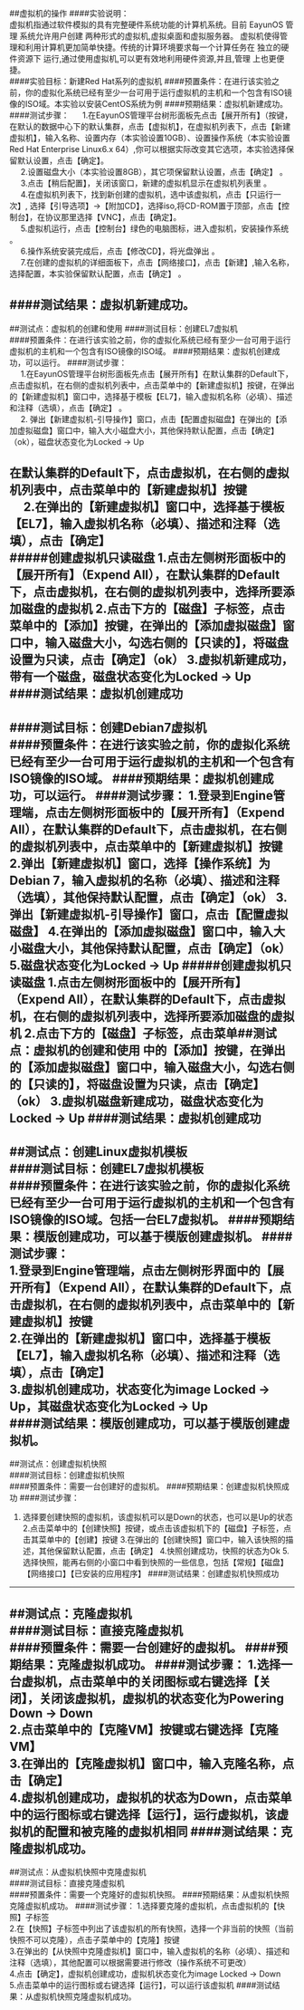 ##虚拟机的操作
####实验说明：    
虚拟机指通过软件模拟的具有完整硬件系统功能的计算机系统。目前 EayunOS 管理 系统允许用户创建
两种形式的虚拟机,虚拟桌面和虚拟服务器。
虚拟机使得管理和利用计算机更加简单快捷。传统的计算环境要求每一个计算任务在 独立的硬件资源下
运行,通过使用虚拟机,可以更有效地利用硬件资源,并且,管理 上也更便捷。    
####实验目标：新建Red Hat系列的虚拟机 
####预置条件：在进行该实验之前，你的虚拟化系统已经有至少一台可用于运行虚拟机的主机和一个包含有ISO镜像的ISO域。本实验以安装CentOS系统为例
####预期结果：虚拟机新建成功。
####测试步骤：
  &nbsp;   &nbsp;  &nbsp;1.在EayunOS管理平台树形面板先点击【展开所有】（按键，在默认的数据中心下的默认集群，点击【虚拟机】，在虚拟机列表下，点击【新建虚拟机】，输入名称、设置内存（本实验设置10GB）、设置操作系统（本实验设置Red Hat Enterprise Linux6.x 64）,你可以根据实际改变其它选项，本实验选择保留默认设置，点击【确定】。    
  &nbsp;   &nbsp;  &nbsp;2.设置磁盘大小（本实验设置8GB），其它项保留默认设置，点击【确定】  。    
  &nbsp;   &nbsp;  &nbsp;3.点击【稍后配置】，关闭该窗口，新建的虚拟机显示在虚拟机列表里 。    
  &nbsp;   &nbsp;  &nbsp;4.在虚拟机列表下，找到新创建的虚拟机，选中该虚拟机，点击【只运行一次】, 选择【引导选项】->【附加CD】，选择iso,将CD-ROM置于顶部，点击【控制台】，在协议那里选择【VNC】，点击【确定】。     
  &nbsp;   &nbsp;  &nbsp;5.虚拟机运行，点击【控制台】绿色的电脑图标，进入虚拟机，安装操作系统 。         
&nbsp;   &nbsp;  &nbsp;6.操作系统安装完成后，点击【修改CD】，将光盘弹出 。    
 &nbsp;   &nbsp;  &nbsp;7.在创建的虚拟机的详细面板下，点击【网络接口】，点击【新建】,输入名称，选择配置，本实验保留默认配置，点击【确定】 。


####测试结果：虚拟机新建成功。    
---
##测试点：虚拟机的创建和使用 
####测试目标：创建EL7虚拟机    
####预置条件：在进行该实验之前，你的虚拟化系统已经有至少一台可用于运行虚拟机的主机和一个包含有ISO镜像的ISO域。
####预期结果：虚拟机创建成功，可以运行。
####测试步骤：    
  &nbsp;   &nbsp;  &nbsp;1.在EayunOS管理平台树形面板先点击【展开所有】在默认集群的Default下，点击虚拟机，在右侧的虚拟机列表中，点击菜单中的【新建虚拟机】按键，在弹出的【新建虚拟机】窗口中，选择基于模板【EL7】，输入虚拟机名称（必填）、描述和注释（选填），点击【确定】 。   
  &nbsp;   &nbsp;  &nbsp;2. 弹出【新建虚拟机-引导操作】窗口，点击【配置虚拟磁盘】在弹出的【添加虚拟磁盘】窗口中，输入大小磁盘大小，其他保持默认配置，点击【确定】（ok），磁盘状态变化为Locked -> Up  
#### 
在默认集群的Default下，点击虚拟机，在右侧的虚拟机列表中，点击菜单中的【新建虚拟机】按键    
&nbsp;   &nbsp;  &nbsp;2.在弹出的【新建虚拟机】窗口中，选择基于模板【EL7】，输入虚拟机名称（必填）、描述和注释（选填），点击【确定】   
#####创建虚拟机只读磁盘 
    1.点击左侧树形面板中的【展开所有】（Expend All），在默认集群的Default下，点击虚拟机，在右侧的虚拟机列表中，选择所要添加磁盘的虚拟机
    2.点击下方的【磁盘】子标签，点击菜单中的【添加】按键，在弹出的【添加虚拟磁盘】窗口中，输入磁盘大小，勾选右侧的【只读的】，将磁盘设置为只读，点击【确定】（ok）
    3.虚拟机新建成功，带有一个磁盘，磁盘状态变化为Locked -> Up     
####测试结果：虚拟机创建成功
----
####测试目标：创建Debian7虚拟机     
####预置条件：在进行该实验之前，你的虚拟化系统已经有至少一台可用于运行虚拟机的主机和一个包含有ISO镜像的ISO域。
####预期结果：虚拟机创建成功，可以运行。
####测试步骤：
     1.登录到Engine管理端，点击左侧树形面板中的【展开所有】（Expend All），在默认集群的Default下，点击虚拟机，在右侧的虚拟机列表中，点击菜单中的【新建虚拟机】按键
     2.弹出【新建虚拟机】窗口，选择【操作系统】为Debian 7，输入虚拟机的名称（必填）、描述和注释（选填），其他保持默认配置，点击【确定】（ok）
     3.弹出【新建虚拟机-引导操作】窗口，点击【配置虚拟磁盘】
     4.在弹出的【添加虚拟磁盘】窗口中，输入大小磁盘大小，其他保持默认配置，点击【确定】（ok）
     5.磁盘状态变化为Locked -> Up 
#####创建虚拟机只读磁盘 
     1.点击左侧树形面板中的【展开所有】（Expend All），在默认集群的Default下，点击虚拟机，在右侧的虚拟机列表中，选择所要添加磁盘的虚拟机
    2.点击下方的【磁盘】子标签，点击菜单##测试点：虚拟机的创建和使用 中的【添加】按键，在弹出的【添加虚拟磁盘】窗口中，输入磁盘大小，勾选右侧的【只读的】，将磁盘设置为只读，点击【确定】（ok）
    3.虚拟机磁盘新建成功，磁盘状态变化为Locked -> Up 
####测试结果：虚拟机创建成功
-----
##测试点：创建Linux虚拟机模板  
####测试目标：创建EL7虚拟机模板     
####预置条件：在进行该实验之前，你的虚拟化系统已经有至少一台可用于运行虚拟机的主机和一个包含有ISO镜像的ISO域。包括一台EL7虚拟机。
####预期结果：模版创建成功，可以基于模版创建虚拟机。
####测试步骤：    
 1.登录到Engine管理端，点击左侧树形界面中的【展开所有】（Expend All），在默认集群的Default下，点击虚拟机，在右侧的虚拟机列表中，点击菜单中的【新建虚拟机】按键    
 2.在弹出的【新建虚拟机】窗口中，选择基于模板【EL7】，输入虚拟机名称（必填）、描述和注释（选填），点击【确定】    
 3.虚拟机创建成功，状态变化为image Locked -> Up，其磁盘状态变化为Locked -> Up      
####测试结果：模版创建成功，可以基于模版创建虚拟机。
----
##测试点：创建虚拟机快照  
####测试目标：创建虚拟机快照    
####预置条件：需要一台创建好的虚拟机。
####预期结果：创建虚拟机快照成功
####测试步骤：
1. 选择要创建快照的虚拟机，该虚拟机可以是Down的状态，也可以是Up的状态
2.点击菜单中的【创建快照】按键，或点击该虚拟机下的【磁盘】子标签，点击其菜单中的【创建】按键
3.在弹出的【创建快照】窗口中，输入该快照的描述，其他保留默认配置，点击【确定】
4.快照创建成功，快照的状态为Ok
5.选择快照，能再右侧的小窗口中看到快照的一些信息，包括【常规】【磁盘】【网络接口】【已安装的应用程序】 
####测试结果：创建虚拟机快照成功
-----
##测试点：克隆虚拟机  
####测试目标：直接克隆虚拟机    
####预置条件：需要一台创建好的虚拟机。
####预期结果：克隆虚拟机成功。
####测试步骤：
1.选择一台虚拟机，点击菜单中的关闭图标或右键选择【关闭】，关闭该虚拟机，虚拟机的状态变化为Powering Down -> Down           
2.点击菜单中的【克隆VM】按键或右键选择【克隆VM】    
3.在弹出的【克隆虚拟机】窗口中，输入克隆名称，点击【确定】    
4.虚拟机创建成功，虚拟机的状态为Down，点击菜单中的运行图标或右键选择【运行】，运行虚拟机，该虚拟机的配置和被克隆的虚拟机相同 
####测试结果：克隆虚拟机成功。
----
##测试点：从虚拟机快照中克隆虚拟机  
####测试目标：直接克隆虚拟机    
####预置条件：需要一个克隆好的虚拟机快照。
####预期结果：从虚拟机快照克隆虚拟机成功。
####测试步骤：
1.选择要克隆的虚拟机，点击虚拟机的【快照】子标签   
2.在【快照】子标签中列出了该虚拟机的所有快照，选择一个非当前的快照（当前快照不可以克隆），点击子菜单中的【克隆】按键    
3.在弹出的【从快照中克隆虚拟机】窗口中，输入虚拟机的名称（必填）、描述和注释（选填），其他配置可以根据需要进行修改（操作系统不可更改）    
4.点击【确定】，虚拟机创建成功，虚拟机状态变化为image Locked -> Down    
5.点击菜单中的运行图标或右键选择【运行】，可以运行该虚拟机 
####测试结果：从虚拟机快照克隆虚拟机成功。